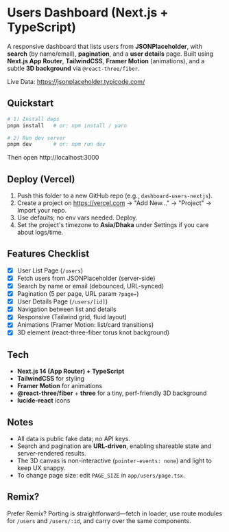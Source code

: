 # Users Dashboard (Next.js + TypeScript)

A responsive dashboard that lists users from **JSONPlaceholder**, with **search** (by name/email), **pagination**, and a **user details** page. Built using **Next.js App Router**, **TailwindCSS**, **Framer Motion** (animations), and a subtle **3D background** via `@react-three/fiber`.

Live Data: https://jsonplaceholder.typicode.com/

## Quickstart

```bash
# 1) Install deps
pnpm install   # or: npm install / yarn

# 2) Run dev server
pnpm dev       # or: npm run dev
```

Then open http://localhost:3000

## Deploy (Vercel)

1. Push this folder to a new GitHub repo (e.g., `dashboard-users-nextjs`).
2. Create a project on https://vercel.com → "Add New…" → "Project" → Import your repo.
3. Use defaults; no env vars needed. Deploy.
4. Set the project's timezone to **Asia/Dhaka** under Settings if you care about logs/time.

## Features Checklist

- [x] User List Page (`/users`)
- [x] Fetch users from JSONPlaceholder (server-side)
- [x] Search by name or email (debounced, URL-synced)
- [x] Pagination (5 per page, URL param `?page=`)
- [x] User Details Page (`/users/[id]`)
- [x] Navigation between list and details
- [x] Responsive (Tailwind grid, fluid layout)
- [x] Animations (Framer Motion: list/card transitions)
- [x] 3D element (react-three-fiber torus knot background)

## Tech

- **Next.js 14 (App Router) + TypeScript**
- **TailwindCSS** for styling
- **Framer Motion** for animations
- **@react-three/fiber** + **three** for a tiny, perf-friendly 3D background
- **lucide-react** icons

## Notes

- All data is public fake data; no API keys.
- Search and pagination are **URL-driven**, enabling shareable state and server-rendered results.
- The 3D canvas is non-interactive (`pointer-events: none`) and light to keep UX snappy.
- To change page size: edit `PAGE_SIZE` in `app/users/page.tsx`.

## Remix?

Prefer Remix? Porting is straightforward—fetch in loader, use route modules for `/users` and `/users/:id`, and carry over the same components.
